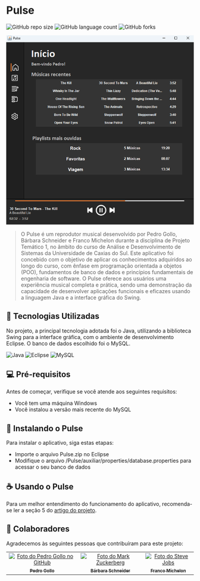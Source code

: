 # Pulse

![GitHub repo size](https://img.shields.io/github/repo-size/pbgollo/Pulse?style=for-the-badge)
![GitHub language count](https://img.shields.io/github/languages/count/pbgollo/Pulse?style=for-the-badge)
![GitHub forks](https://img.shields.io/github/forks/pbgollo/Pulse?style=for-the-badge)

<img src="imagem.png" alt="Exemplo imagem">

> O Pulse é um reprodutor musical desenvolvido por Pedro Gollo, Bárbara Schneider e Franco Michelon durante a disciplina de Projeto Temático 1, no âmbito do curso de Análise e Desenvolvimento de Sistemas da Universidade de Caxias do Sul. Este aplicativo foi concebido com o objetivo de aplicar os conhecimentos adquiridos ao longo do curso, com ênfase em programação orientada a objetos (POO), fundamentos de banco de dados e princípios fundamentais de engenharia de software. O Pulse oferece aos usuários uma experiência musical completa e prática, sendo uma demonstração da capacidade de desenvolver aplicações funcionais e eficazes usando a linguagem Java e a interface gráfica do Swing.

## 🔧 Tecnologias Utilizadas

No projeto, a principal tecnologia adotada foi o Java, utilizando a biblioteca Swing para a interface gráfica, com o ambiente de desenvolvimento Eclipse. O banco de dados escolhido foi o MySQL.

![Java](https://img.shields.io/badge/java-%23ED8B00.svg?style=for-the-badge&logo=openjdk&logoColor=white)
![Eclipse](https://img.shields.io/badge/Eclipse-2C2255?style=for-the-badge&logo=eclipse&logoColor=white)
![MySQL](https://img.shields.io/badge/MySQL-005C84?style=for-the-badge&logo=mysql&logoColor=white)

## 💻 Pré-requisitos

Antes de começar, verifique se você atende aos seguintes requisitos:

- Você tem uma máquina Windows
- Você instalou a versão mais recente do MySQL

## 🚀 Instalando o Pulse

Para instalar o aplicativo, siga estas etapas:

- Importe o arquivo Pulse.zip no Eclipse
- Modifique o arquivo /Pulse/auxiliar/properties/database.properties para acessar o seu banco de dados

## ☕ Usando o Pulse

Para um melhor entendimento do funcionamento do aplicativo, recomenda-se ler a seção 5 do <a href="/Artigo.pdf">artigo do projeto</a>.

## 🤝 Colaboradores

Agradecemos às seguintes pessoas que contribuíram para este projeto:

<table>
  <tr>
    <td align="center">
      <a href="#" title="defina o titulo do link">
        <img src="https://avatars.githubusercontent.com/u/130512644" width="100px;" alt="Foto do Pedro Gollo no GitHub"/><br>
        <sub>
          <b>Pedro Gollo</b>
        </sub>
      </a>
    </td>
    <td align="center">
      <a href="#" title="defina o titulo do link">
        <img src="https://s2.glbimg.com/FUcw2usZfSTL6yCCGj3L3v3SpJ8=/smart/e.glbimg.com/og/ed/f/original/2019/04/25/zuckerberg_podcast.jpg" width="100px;" alt="Foto do Mark Zuckerberg"/><br>
        <sub>
          <b>Bárbara Schneider</b>
        </sub>
      </a>
    </td>
    <td align="center">
      <a href="#" title="defina o titulo do link">
        <img src="https://miro.medium.com/max/360/0*1SkS3mSorArvY9kS.jpg" width="100px;" alt="Foto do Steve Jobs"/><br>
        <sub>
          <b>Franco Michelon</b>
        </sub>
      </a>
    </td>
  </tr>
</table>
